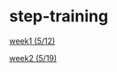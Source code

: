 # step-training


[week1 (5/12)](https://github.com/manami-bunbun/step-training/tree/main/week1)

[week2 (5/19)](https://github.com/manami-bunbun/step-training/tree/main/week2)
